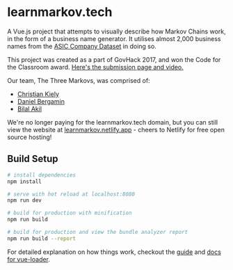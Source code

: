 # learnmarkov.tech

A Vue.js project that attempts to visually describe how Markov Chains work, in the form of a business name generator. It utilises almost 2,000 business names from the [ASIC Company Dataset](https://data.gov.au/dataset/asic-companies) in doing so.

This project was created as a part of GovHack 2017, and won the Code for the Classroom award. [Here's the submission page and video.](https://2017.hackerspace.govhack.org/project/learnmarkovtech)

Our team, The Three Markovs, was comprised of:

- [Christian Kiely](https://github.com/ckiely91)
- [Daniel Bergamin](https://github.com/danielbergamin)
- [Bilal Akil](https://github.com/bilalakil)

We're no longer paying for the learnmarkov.tech domain, but you can still view the website at [learnmarkov.netlify.app](https://learnmarkov.netlify.app) - cheers to Netlify for free open source hosting!

## Build Setup

``` bash
# install dependencies
npm install

# serve with hot reload at localhost:8080
npm run dev

# build for production with minification
npm run build

# build for production and view the bundle analyzer report
npm run build --report
```

For detailed explanation on how things work, checkout the [guide](http://vuejs-templates.github.io/webpack/) and [docs for vue-loader](http://vuejs.github.io/vue-loader).
